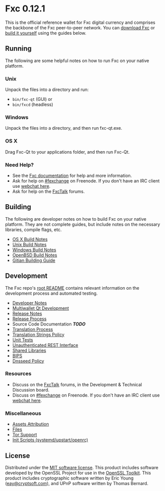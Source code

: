 Fxc 0.12.1
=====================

This is the official reference wallet for Fxc digital currency and comprises the backbone of the Fxc peer-to-peer network. You can [download Fxc](https://www.fexchange.market/downloads/) or [build it yourself](#building) using the guides below.

Running
---------------------
The following are some helpful notes on how to run Fxc on your native platform.

### Unix

Unpack the files into a directory and run:

- `bin/fxc-qt` (GUI) or
- `bin/fxcd` (headless)

### Windows

Unpack the files into a directory, and then run fxc-qt.exe.

### OS X

Drag Fxc-Qt to your applications folder, and then run Fxc-Qt.

### Need Help?

* See the [Fxc documentation](https://fexchange.atlassian.net/wiki/display/DOC)
for help and more information.
* Ask for help on [#fexchange](http://webchat.freenode.net?channels=fexchange) on Freenode. If you don't have an IRC client use [webchat here](http://webchat.freenode.net?channels=fexchange).
* Ask for help on the [FxcTalk](https://fxctalk.org/) forums.

Building
---------------------
The following are developer notes on how to build Fxc on your native platform. They are not complete guides, but include notes on the necessary libraries, compile flags, etc.

- [OS X Build Notes](build-osx.md)
- [Unix Build Notes](build-unix.md)
- [Windows Build Notes](build-windows.md)
- [OpenBSD Build Notes](build-openbsd.md)
- [Gitian Building Guide](gitian-building.md)

Development
---------------------
The Fxc repo's [root README](/README.md) contains relevant information on the development process and automated testing.

- [Developer Notes](developer-notes.md)
- [Multiwallet Qt Development](multiwallet-qt.md)
- [Release Notes](release-notes.md)
- [Release Process](release-process.md)
- Source Code Documentation ***TODO***
- [Translation Process](translation_process.md)
- [Translation Strings Policy](translation_strings_policy.md)
- [Unit Tests](unit-tests.md)
- [Unauthenticated REST Interface](REST-interface.md)
- [Shared Libraries](shared-libraries.md)
- [BIPS](bips.md)
- [Dnsseed Policy](dnsseed-policy.md)

### Resources
* Discuss on the [FxcTalk](https://fxctalk.org/) forums, in the Development & Technical Discussion board.
* Discuss on [#fexchange](http://webchat.freenode.net/?channels=fexchange) on Freenode. If you don't have an IRC client use [webchat here](http://webchat.freenode.net/?channels=fexchange).

### Miscellaneous
- [Assets Attribution](assets-attribution.md)
- [Files](files.md)
- [Tor Support](tor.md)
- [Init Scripts (systemd/upstart/openrc)](init.md)

License
---------------------
Distributed under the [MIT software license](http://www.opensource.org/licenses/mit-license.php).
This product includes software developed by the OpenSSL Project for use in the [OpenSSL Toolkit](https://www.openssl.org/). This product includes
cryptographic software written by Eric Young ([eay@cryptsoft.com](mailto:eay@cryptsoft.com)), and UPnP software written by Thomas Bernard.
